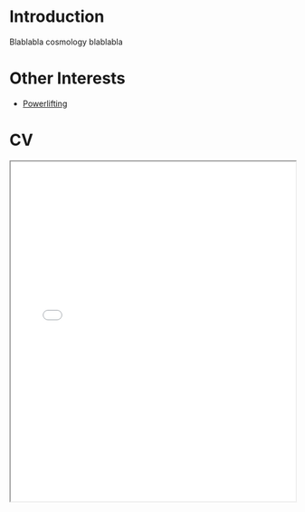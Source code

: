 # Introduction

Blablabla cosmology blablabla

# Other Interests

- [Powerlifting](./powerlifting.md)


# CV

<!-- How to embed a PDF -->
<iframe width="100%" height="600" src="./media/Berkin_Gurbuz_CV.pdf">